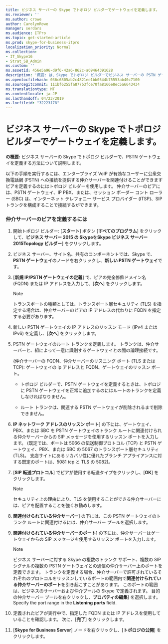 ```yaml
---
title: ビジネス サーバーの Skype でトポロジ ビルダーでゲートウェイを定義します。
ms.reviewer: ''
ms.author: crowe
author: CarolynRowe
manager: serdars
ms.audience: ITPro
ms.topic: get-started-article
ms.prod: skype-for-business-itpro
localization_priority: Normal
ms.collection:
- IT_Skype16
- Strat_SB_Admin
ms.custom: ''
ms.assetid: 456e5a96-d9f6-42a6-862c-a69464391628
description: '概要: は、Skype でトポロジ ビルダーでビジネス サーバーの PSTN ゲートウェイを定義する方法を説明します。'
ms.openlocfilehash: 036c6805ab2c4821ee1bb0544b75553ab40c7100
ms.sourcegitcommit: 111bf6255fa877b3fce70fa8166e8ec5a6643434
ms.translationtype: MT
ms.contentlocale: ja-JP
ms.lasthandoff: 04/23/2019
ms.locfileid: "32223178"
---
```

# <a name="define-a-gateway-in-topology-builder-in-skype-for-business-server"></a>ビジネス サーバーの Skype でトポロジ ビルダーでゲートウェイを定義します。
 
**の概要:** ビジネス サーバーの Skype でトポロジ ビルダーで、PSTN ゲートウェイを定義する方法について説明します。
  
以下の手順を実行するには、エンタープライズ VoIP が有効なユーザーに公衆交換電話網 (PSTN) への接続を提供する仲介サーバーを関連付けることができますピアを定義するのにはトポロジ ビルダーを使用します。 仲介サーバーのピアには、PSTN ゲートウェイ、IP PBX、または、セッション ボーダー コント ローラー (SBC) は、インターネット テレフォニー サービス プロバイダー (ITSP)、SIP トランクを構成することで接続するができます。
  
### <a name="to-define-a-peer-for-the-mediation-server"></a>仲介サーバーのピアを定義するには

1. 開始トポロジ ビルダー: [**スタート**] ボタン [**すべてのプログラム**] をクリックして、**ビジネス サーバー 2015 の Skype**を**Skype ビジネス サーバー 2015Topology ビルダー**] をクリックします。
    
2. ビジネス サーバー、サイト名、共有のコンポーネントでは、Skype で、 **PSTN ゲートウェイ**のノードを右クリックし、**新しい PSTN ゲートウェイ**です。
3. [**新規 IP/PSTN ゲートウェイの定義**] で、ピアの完全修飾ドメイン名 (FQDN) または IP アドレスを入力して、[**次へ**] をクリックします。
    
    > [!NOTE]
    > トランスポートの種類としては、トランスポート層セキュリティ (TLS) を指定する場合は、仲介サーバーのピアの IP アドレスの代わりに FQDN を指定する必要があります。 
  
4. 新しい PSTN ゲートウェイの IP アドレスのリッスン モード (IPv4 または IPv6) を定義し、[**次へ**] をクリックします。

5. PSTN ゲートウェイのルート トランクを定義します。 トランクは、仲介サーバーと、組によって一意に識別するゲートウェイとの間の論理接続です。
    
    {仲介サーバーの FQDN、仲介サーバーのリスニング ポート (TLS または TCP): ゲートウェイの ip アドレスと FQDN、ゲートウェイのリッスン ポート。
    
     - トポロジ ビルダーで、PSTN ゲートウェイを定義するときは、トポロジに PSTN ゲートウェイを正常に追加するのにはルートのトランクを定義しなければなりません。
    
     - ルート トランクは、関連する PSTN ゲートウェイが削除されるまで削除できません。
    
6. **IP ネットワーク アドレスのリッスン ポート**] の下には、ゲートウェイ、PBX、または SBC を PSTN ゲートウェイのトランク ルートに関連付けられる仲介サーバーからの SIP メッセージを使用するリッスン ポートを入力します。 (既定では、ポートは 5066 の伝送制御プロトコル (TCP) と PSTN ゲートウェイ、PBX、または SBC の 5067 のトランスポート層セキュリティ (TLS)。 支店サイトにあるリカバリ性に優れたブランチ アプライアンスに対する既定のポートは、5081 tcp と TLS の 5082)。
    
7. [**SIP 転送プロトコル**] でピアが使用する転送タイプをクリックし、[**OK**] をクリックします。
    
    > [!NOTE]
    > セキュリティ上の理由により、TLS を使用することができる仲介サーバーには、ピアを配置することを強くお勧めします。 
  
8. **関連付けられている仲介サーバー**] の下には、この PSTN ゲートウェイのトランク ルートに関連付けるには、仲介サーバー プールを選択します。
    
9. **関連付けられている仲介サーバーのポート**] の下には、仲介サーバーはゲートウェイからの SIP メッセージを使用するリッスン ポートを入力します。
    
    > [!NOTE]
    > ビジネス サーバーに対する Skype の複数のトランク サポート、複数の SIP シグナルの複数の PSTN ゲートウェイとの通信の仲介サーバー上のポートを定義できます。 トランクを定義する場合、仲介サーバーで許可されているそれぞれのプロトコルをリッスンしているポートの範囲内で**関連付けられている仲介サーバーのポート**を引き起こすことがあります。 このポートの範囲は、ビジネスのサーバーおよび仲介プールの Skype で定義されます。 目的の仲介サーバー プールを右クリックし、**プロパティの編集**] を選択します。 Specify the port range in the **Listening ports** field.
  
10. 定義されたピアが実行中で、指定した FQDN または IP アドレスを使用していることを確認します。 次に、[**完了**] をクリックします。
    
11. [**Skype for Business Server**] ノードを右クリックし、[**トポロジの公開**] をクリックします。
    

